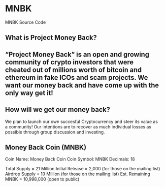 # MNBK
MNBK Source Code

What is Project Money Back?
-----------------
“Project Money Back” is an open and growing community of crypto investors that were cheated out of millions worth of bitcoin and ethereum in fake ICOs and scam projects. We want our money back and have come up with the only way get it!
-----------------
How will we get our money back?
------------------
We plan to launch our own succesful Cryptocurrency and steer its value as a community! Our intentions are to recover as much individual losses as possible through group discussion and investing.

Money Back Coin (MNBK)
-------------------
Coin Name: Money Back Coin
Coin Symbol:  MNBK
Decimals: 18

Total Supply = 21 Million
Initial Release = 2,000 (for those on the mailing list)
Airdrop Supply = 10 Million (for those on the mailing list)
Est. Remaining MNBK = 10,998,000 (open to public)
